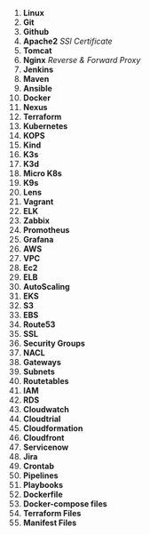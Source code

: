 1. **Linux**
1. **Git**
1. **Github**
1. **Apache2** *SSl Certificate*
1. **Tomcat**
1. **Nginx** *Reverse & Forward Proxy*
1. **Jenkins**
1. **Maven**
1. **Ansible**
1. **Docker**
1. **Nexus**
1. **Terraform**
1. **Kubernetes**
1. **KOPS**
1. **Kind**
1. **K3s**
1. **K3d**
1. **Micro K8s**
1. **K9s**
1. **Lens**
1. **Vagrant**
1. **ELK**
1. **Zabbix**
1. **Promotheus**
1. **Grafana**
1. **AWS**
1. **VPC**
1. **Ec2**
1. **ELB**
1. **AutoScaling**
1. **EKS**
1. **S3**
1. **EBS**
1. **Route53**
1. **SSL**
1. **Security Groups**
1. **NACL**
1. **Gateways**
1. **Subnets**
1. **Routetables**
1. **IAM**
1. **RDS**
1. **Cloudwatch**
1. **Cloudtrial**
1. **Cloudformation**
1. **Cloudfront**
1. **Servicenow**
1. **Jira**
1. **Crontab**
1. **Pipelines**
1. **Playbooks**
1. **Dockerfile**
1. **Docker-compose files**
1. **Terraform Files**
1. **Manifest Files**